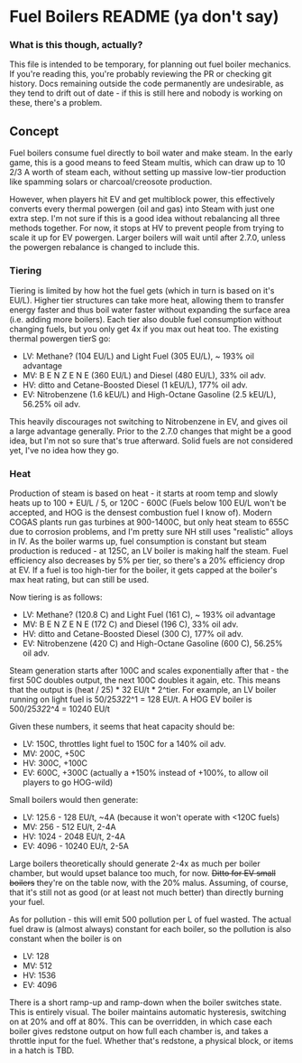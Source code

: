 # Fuel Boilers README (ya don't say)

### What is this though, actually?
This file is intended to be temporary, for planning out fuel boiler mechanics.
If you're reading this, you're probably reviewing the PR or checking git history.
Docs remaining outside the code permanently are undesirable, as they tend to drift out of
date - if this is still here and nobody is working on these, there's a problem.

## Concept
Fuel boilers consume fuel directly to boil water and make steam. In the early game,
this is a good means to feed Steam multis, which can draw up to 10 2/3 A worth of steam each,
without setting up massive low-tier production like spamming solars or charcoal/creosote
production.

However, when players hit EV and get multiblock power, this effectively converts every
thermal powergen (oil and gas) into Steam with just one extra step. I'm not sure if this is a
good idea without rebalancing all three methods together. For now, it stops at HV to prevent
people from trying to scale it up for EV powergen. Larger boilers will wait until after
2.7.0, unless the powergen rebalance is changed to include this.

### Tiering
Tiering is limited by how hot the fuel gets (which in turn is based on it's EU/L). Higher
tier structures can take more heat, allowing them to transfer energy faster and thus boil
water faster without expanding the surface area (i.e. adding more boilers). Each tier also
double fuel consumption without changing fuels, but you only get 4x if you max out heat too.
The existing thermal powergen tierS go:
- LV: Methane? (104 EU/L) and Light Fuel (305 EU/L), ~ 193% oil advantage
- MV: B E N Z E N E (360 EU/L) and Diesel (480 EU/L), 33% oil adv.
- HV: ditto and Cetane-Boosted Diesel (1 kEU/L), 177% oil adv.
- EV: Nitrobenzene (1.6 kEU/L) and High-Octane Gasoline (2.5 kEU/L), 56.25% oil adv.

This heavily discourages not switching to Nitrobenzene in EV, and gives oil a large advantage
generally. Prior to the 2.7.0 changes that might be a good idea, but I'm not so sure
that's true afterward. Solid fuels are not considered yet, I've no idea how they go.

### Heat
Production of steam is based on heat - it starts at room temp and slowly heats up
to 100 + EU/L / 5, or 120C - 600C (Fuels below 100 EU/L won't be accepted, and HOG is the
densest combustion fuel I know of). Modern COGAS plants run gas turbines at 900-1400C, but
only heat steam to 655C due to corrosion problems, and I'm pretty sure NH still uses
"realistic" alloys in IV. As the boiler warms up, fuel consumption is constant but steam
production is reduced - at 125C, an LV boiler is making half the steam. Fuel efficiency also
decreases by 5% per tier, so there's a 20% efficiency drop at EV. If a fuel is too
high-tier for the boiler, it gets capped at the boiler's max heat rating, but can still be
used.

Now tiering is as follows:
- LV: Methane? (120.8 C) and Light Fuel (161 C), ~ 193% oil advantage
- MV: B E N Z E N E (172 C) and Diesel (196 C), 33% oil adv.
- HV: ditto and Cetane-Boosted Diesel (300 C), 177% oil adv.
- EV: Nitrobenzene (420 C) and High-Octane Gasoline (600 C), 56.25% oil adv.

Steam generation starts after 100C and scales exponentially after that - the first 50C
doubles output, the next 100C doubles it again, etc. This means that the output is
(heat / 25) * 32 EU/t * 2^tier. For example, an LV boiler running on light fuel is
50/25*32*2^1 = 128 EU/t. A HOG EV boiler is 500/25*32*2^4 = 10240 EU/t

Given these numbers, it seems that heat capacity should be:
- LV: 150C, throttles light fuel to 150C for a 140% oil adv.
- MV: 200C, +50C
- HV: 300C, +100C
- EV: 600C, +300C (actually a +150% instead of +100%, to allow oil players to go HOG-wild)

Small boilers would then generate:
- LV: 125.6 - 128 EU/t, ~4A (because it won't operate with <120C fuels)
- MV: 256 - 512 EU/t, 2-4A
- HV: 1024 - 2048 EU/t, 2-4A
- EV: 4096 - 10240 EU/t, 2-5A

Large boilers theoretically should generate 2-4x as much per boiler chamber, but would
upset balance too much, for now. ~~Ditto for EV small boilers~~ they're on the table now,
with the 20% malus. Assuming, of course, that it's still not as good (or at least not much
better) than directly burning your fuel.

As for pollution - this will emit 500 pollution per L of fuel wasted. The actual fuel draw is
(almost always) constant for each boiler, so the pollution is also constant when the boiler
is on
- LV: 128
- MV: 512
- HV: 1536
- EV: 4096

There is a short ramp-up and ramp-down when the boiler switches state. This is entirely
visual. The boiler maintains automatic hysteresis, switching on at 20% and off at 80%.
This can be overridden, in which case each boiler gives redstone output on how full each
chamber is, and takes a throttle input for the fuel. Whether that's redstone, a physical
block, or items in a hatch is TBD.
